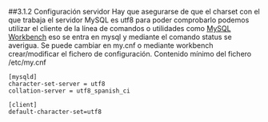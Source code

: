 ##3.1.2 Configuración servidor
Hay que asegurarse de que el charset con el que trabaja el servidor MySQL es utf8 para poder comprobarlo podemos utilizar el cliente de la línea de comandos o utilidades como [MySQL Workbench](http://dev.mysql.com/downloads/workbench/ "Descargar Workbench") eso se entra en mysql y mediante el comando status se averigua. Se puede cambiar en my.cnf o mediante workbench crear/modificar el fichero de configuración.
Contenido mínimo del fichero /etc/my.cnf

    [mysqld]
    character-set-server = utf8
    collation-server = utf8_spanish_ci

    [client]
    default-character-set=utf8
